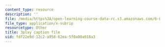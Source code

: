 ```yaml
---
content_type: resource
description: ''
file: /media/https%3A/open-learning-course-data-rc.s3.amazonaws.com/6-004-computation-structures-spring-2017/fdf22e9d12c2a95862ea5f0a00a018a3_3KJeK-UUADA.srt
file_type: application/x-subrip
resourcetype: Other
title: 3play caption file
uid: fdf22e9d-12c2-a958-62ea-5f0a00a018a3
---
```


